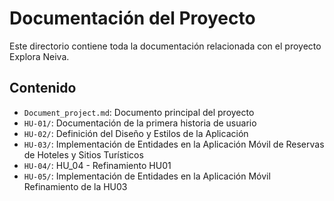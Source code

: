 # Documentación del Proyecto

Este directorio contiene toda la documentación relacionada con el proyecto Explora Neiva.

## Contenido

- `Document_project.md`: Documento principal del proyecto
- `HU-01/`: Documentación de la primera historia de usuario
- `HU-02/`: Definición del Diseño y Estilos de la Aplicación
- `HU-03/`: Implementación de Entidades en la Aplicación Móvil de Reservas de Hoteles y Sitios Turísticos
- `HU-04/`: HU_04 - Refinamiento HU01
- `HU-05/`: Implementación de Entidades en la Aplicación Móvil Refinamiento de la HU03